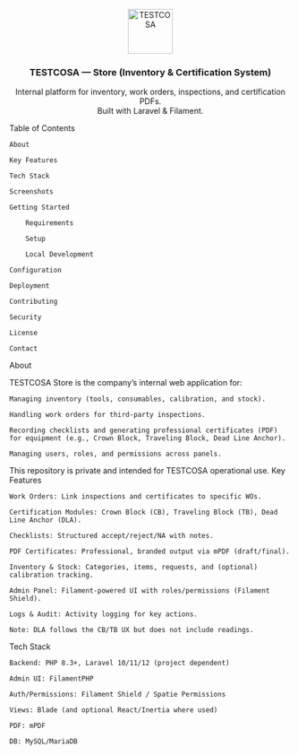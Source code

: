 
<p align="center"> <a href="https://www.testcosa.com" target="_blank"> <img src="https://www.testcosa.com/images/logo.png" alt="TESTCOSA" height="80"> </a> </p> <h3 align="center">TESTCOSA — Store (Inventory & Certification System)</h3> <p align="center"> Internal platform for inventory, work orders, inspections, and certification PDFs.<br/> Built with Laravel & Filament. </p>
Table of Contents

    About

    Key Features

    Tech Stack

    Screenshots

    Getting Started

        Requirements

        Setup

        Local Development

    Configuration

    Deployment

    Contributing

    Security

    License

    Contact

About

TESTCOSA Store is the company’s internal web application for:

    Managing inventory (tools, consumables, calibration, and stock).

    Handling work orders for third-party inspections.

    Recording checklists and generating professional certificates (PDF) for equipment (e.g., Crown Block, Traveling Block, Dead Line Anchor).

    Managing users, roles, and permissions across panels.

This repository is private and intended for TESTCOSA operational use.
Key Features

    Work Orders: Link inspections and certificates to specific WOs.

    Certification Modules: Crown Block (CB), Traveling Block (TB), Dead Line Anchor (DLA).

    Checklists: Structured accept/reject/NA with notes.

    PDF Certificates: Professional, branded output via mPDF (draft/final).

    Inventory & Stock: Categories, items, requests, and (optional) calibration tracking.

    Admin Panel: Filament-powered UI with roles/permissions (Filament Shield).

    Logs & Audit: Activity logging for key actions.

    Note: DLA follows the CB/TB UX but does not include readings.

Tech Stack

    Backend: PHP 8.3+, Laravel 10/11/12 (project dependent)

    Admin UI: FilamentPHP

    Auth/Permissions: Filament Shield / Spatie Permissions

    Views: Blade (and optional React/Inertia where used)

    PDF: mPDF

    DB: MySQL/MariaDB
